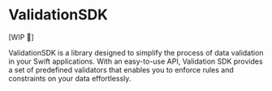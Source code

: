 # ValidationSDK

[WIP 🔨]

ValidationSDK is a library designed to simplify the process of data validation in your Swift applications.
With an easy-to-use API, Validation SDK provides a set of predefined validators that enables you to enforce rules and constraints on your data effortlessly.
